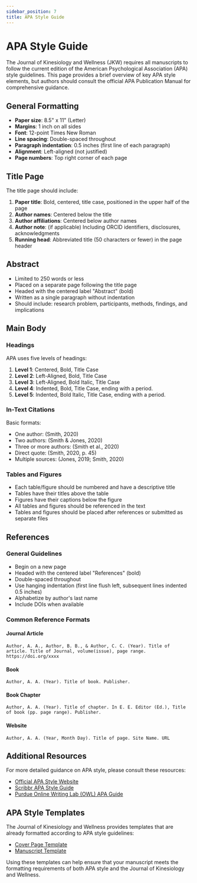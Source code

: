 ```yaml
---
sidebar_position: 7
title: APA Style Guide
---
```


# APA Style Guide

The Journal of Kinesiology and Wellness (JKW) requires all manuscripts to follow the current edition of the American Psychological Association (APA) style guidelines. This page provides a brief overview of key APA style elements, but authors should consult the official APA Publication Manual for comprehensive guidance.

## General Formatting

- **Paper size**: 8.5" x 11" (Letter)
- **Margins**: 1 inch on all sides
- **Font**: 12-point Times New Roman
- **Line spacing**: Double-spaced throughout
- **Paragraph indentation**: 0.5 inches (first line of each paragraph)
- **Alignment**: Left-aligned (not justified)
- **Page numbers**: Top right corner of each page

## Title Page

The title page should include:

1. **Paper title**: Bold, centered, title case, positioned in the upper half of the page
2. **Author names**: Centered below the title
3. **Author affiliations**: Centered below author names
4. **Author note**: (if applicable) Including ORCID identifiers, disclosures, acknowledgments
5. **Running head**: Abbreviated title (50 characters or fewer) in the page header

## Abstract

- Limited to 250 words or less
- Placed on a separate page following the title page
- Headed with the centered label "Abstract" (bold)
- Written as a single paragraph without indentation
- Should include: research problem, participants, methods, findings, and implications

## Main Body

### Headings

APA uses five levels of headings:

1. **Level 1**: Centered, Bold, Title Case
2. **Level 2**: Left-Aligned, Bold, Title Case
3. **Level 3**: Left-Aligned, Bold Italic, Title Case
4. **Level 4**: Indented, Bold, Title Case, ending with a period.
5. **Level 5**: Indented, Bold Italic, Title Case, ending with a period.

### In-Text Citations

Basic formats:

- One author: (Smith, 2020)
- Two authors: (Smith & Jones, 2020)
- Three or more authors: (Smith et al., 2020)
- Direct quote: (Smith, 2020, p. 45)
- Multiple sources: (Jones, 2019; Smith, 2020)

### Tables and Figures

- Each table/figure should be numbered and have a descriptive title
- Tables have their titles above the table
- Figures have their captions below the figure
- All tables and figures should be referenced in the text
- Tables and figures should be placed after references or submitted as separate files

## References

### General Guidelines

- Begin on a new page
- Headed with the centered label "References" (bold)
- Double-spaced throughout
- Use hanging indentation (first line flush left, subsequent lines indented 0.5 inches)
- Alphabetize by author's last name
- Include DOIs when available

### Common Reference Formats

#### Journal Article

```
Author, A. A., Author, B. B., & Author, C. C. (Year). Title of article. Title of Journal, volume(issue), page range. https://doi.org/xxxx
```

#### Book

```
Author, A. A. (Year). Title of book. Publisher.
```

#### Book Chapter

```
Author, A. A. (Year). Title of chapter. In E. E. Editor (Ed.), Title of book (pp. page range). Publisher.
```

#### Website

```
Author, A. A. (Year, Month Day). Title of page. Site Name. URL
```

## Additional Resources

For more detailed guidance on APA style, please consult these resources:

- [Official APA Style Website](https://apastyle.apa.org/)
- [Scribbr APA Style Guide](https://www.scribbr.com/apa-style/format/)
- [Purdue Online Writing Lab (OWL) APA Guide](https://owl.purdue.edu/owl/research_and_citation/apa_style/apa_style_introduction.html)

## APA Style Templates

The Journal of Kinesiology and Wellness provides templates that are already formatted according to APA style guidelines:

- [Cover Page Template](/files/APA-7th-edition-template-cover-jkw.docx)
- [Manuscript Template](/files/APA-7th-edition-template-jkw.docx)

Using these templates can help ensure that your manuscript meets the formatting requirements of both APA style and the Journal of Kinesiology and Wellness.
